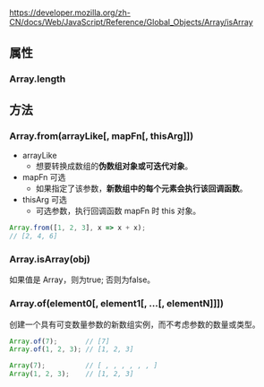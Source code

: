 #

<https://developer.mozilla.org/zh-CN/docs/Web/JavaScript/Reference/Global_Objects/Array/isArray>

## 属性

### Array.length

## 方法

### Array.from(arrayLike[, mapFn[, thisArg]])

- arrayLike
  - 想要转换成数组的**伪数组对象或可迭代对象**。
- mapFn 可选
  - 如果指定了该参数，**新数组中的每个元素会执行该回调函数**。
- thisArg 可选
  - 可选参数，执行回调函数 mapFn 时 this 对象。

```js
Array.from([1, 2, 3], x => x + x);
// [2, 4, 6]
```

### Array.isArray(obj)

如果值是 Array，则为true; 否则为false。

### Array.of(element0[, element1[, ...[, elementN]]])

创建一个具有可变数量参数的新数组实例，而不考虑参数的数量或类型。

```js
Array.of(7);       // [7]
Array.of(1, 2, 3); // [1, 2, 3]

Array(7);          // [ , , , , , , ]
Array(1, 2, 3);    // [1, 2, 3]
```
